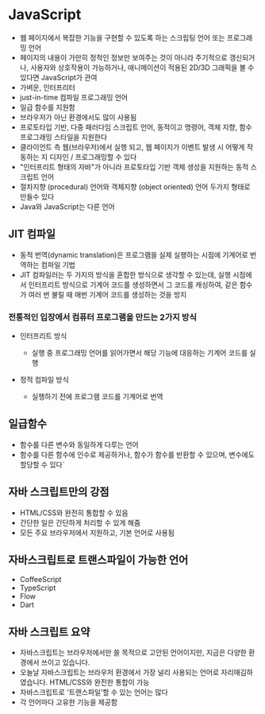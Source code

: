 # JavaScript
- 웹 페이지에서 복잡한 기능을 구현할 수 있도록 하는 스크립팅 언어 또는 프로그래밍 언어
- 페이지의 내용이 가만히 정적인 정보만 보여주는 것이 아니라 주기적으로 갱신되거나, 사용자와 상호작용이 가능하거나, 애니메이션이 적용된 2D/3D 그래픽을 볼 수 있다면 JavaScript가 관여
- 가벼운, 인터프리터
- just-in-time 컴파일 프로그래밍 언어
- 일급 함수를 지원함
- 브라우저가 아닌 환경에서도 많이 사용됨
- 프로토타입 기반, 다중 패러다임 스크립트 언어, 동적이고 명령어, 객체 지향, 함수 프로그래밍 스타일을 지원한다
-  클라이언트 측 웹(브라우저)에서 실행 되고, 웹 페이지가 이벤트 발생 시 어떻게 작동하는 지 디자인 / 프로그래밍할 수 있다
-  "인터프리트 형태의 자바"가 아니라 프로토타입 기반 객체 생성을 지원하는 동적 스크립트 언어
-  절차지향 (procedural) 언어와 객체지향 (object oriented) 언어 두가지 형태로 만들수 있다
-  Java와 JavaScript는 다른 언어

## JIT 컴파일
- 동적 번역(dynamic translation)은 프로그램을 실제 실행하는 시점에 기계어로 번역하는 컴파일 기법
- JIT 컴파일러는 두 가지의 방식을 혼합한 방식으로 생각할 수 있는데, 실행 시점에서 인터프리트 방식으로 기계어 코드를 생성하면서 그 코드를 캐싱하여, 같은 함수가 여러 번 불릴 때 매번 기계어 코드를 생성하는 것을 방지
### 전통적인 입장에서 컴퓨터 프로그램을 만드는 2가지 방식
- 인터프리트 방식
  - 실행 중 프로그래밍 언어를 읽어가면서 해당 기능에 대응하는 기계어 코드를 실행

- 정적 컴파일 방식
  - 실행하기 전에 프로그램 코드를 기계어로 번역

##  일급함수
- 함수를 다른 변수와 동일하게 다루는 언어
- 함수를 다른 함수에 인수로 제공하거나, 함수가 함수를 반환할 수 있으며, 변수에도 할당할 수 있다`

##  자바 스크립트만의 강점
- HTML/CSS와 완전히 통합할 수 있음
- 간단한 일은 간단하게 처리할 수 있게 해줌
- 모든 주요 브라우저에서 지원하고, 기본 언어로 사용됨

## 자바스크립트로 트랜스파일이 가능한 언어
- CoffeeScript
- TypeScript
- Flow
- Dart

## 자바 스크립트 요약
- 자바스크립트는 브라우저에서만 쓸 목적으로 고안된 언어이지만, 지금은 다양한 환경에서 쓰이고 있습니다.
- 오늘날 자바스크립트는 브라우저 환경에서 가장 널리 사용되는 언어로 자리매김하였습니다. HTML/CSS와 완전한 통합이 가능
- 자바스크립트로 '트랜스파일’할 수 있는 언어는 많다
- 각 언어마다 고유한 기능을 제공함